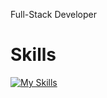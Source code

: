 Full-Stack Developer

# Skills

[![My Skills](https://skillicons.dev/icons?i=dotnet,cs,vue,nuxtjs,rabbitmq,js,visualstudio,angular,html,bootstrap,mongodb,css,vscode,git,github,stackoverflow)](https://github.com/7ahmadr)
